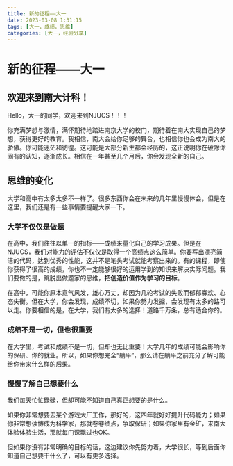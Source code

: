```yaml
---
title: 新的征程——大一
date: 2023-03-08 1:31:15
tags: [大一，成绩，思维]
categories: [大一，经验分享]
---
```


# 新的征程——大一

## 欢迎来到南大计科！

Hello，大一的同学，欢迎来到NJUCS！！！

你充满梦想与激情，满怀期待地踏进南京大学的校门，期待着在南大实现自己的梦想，获得更好的教育。我相信，南大会给你足够的舞台，也相信你也会成为南大的骄傲。你可能迷茫和彷徨。这可能是大部分新生都会经历的，这正说明你在破除你固有的认知，逐渐成长。相信在一年甚至几个月后，你会发现全新的自己。

## 思维的变化

大学和高中有太多太多不一样了。很多东西你会在未来的几年里慢慢体会，但是在这里，我们还是有一些事情要提醒大家一下。

### 大学不仅仅是做题

在高中，我们往往以单一的指标——成绩来量化自己的学习成果。但是在NJUCS，我们对能力的评估不仅仅是取得一个高绩点这么简单。你要写出漂亮简洁的代码，达到优秀的性能，这并不是笔头考试就能考察出来的。有的课程，即使你获得了很高的成绩，你也不一定能够很好的运用学到的知识来解决实际问题。我们要做的是，跳脱出做题家的思维，**把创造价值作为学习的目标**。

在高中，可能你原本意气风发，雄心万丈，却因为几轮考试的失败而郁郁寡欢、心态失衡。但在大学，你会发现，成绩不切，如果你努力发掘，会发现有太多的路可以走。你要相信的是，在大学，我们有太多的选择！道路千万条，总有适合你的。

### 成绩不是一切，但也很重要

在大学里，考试和成绩不是一切，但却也无比重要！大学几年的成绩可能会影响你的保研、你的就业。所以，如果你想完全“躺平”，那么请在躺平之前充分了解可能给你带来什么样的后果。

### 慢慢了解自己想要什么

我们每天忙忙碌碌，但却可能不知道自己真正想要的是什么。

如果你非常想要去某个游戏大厂工作，那好的，这四年就好好提升代码能力；如果你非常想读博成为科学家，那就卷卷绩点，争取保研；如果你家里有金矿，来南大体验体验生活，那就每门课飘过也OK。

但如果你没有非常明确的目标的话，这边建议你先努力着，大学很长，等到后面你知道自己想要干什么了，可以有更多选择。

